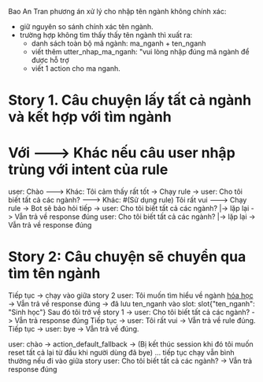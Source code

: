 Bao An Tran
phương án xử lý cho nhập tên ngành không chính xác:
+ giữ nguyên so sánh chính xác tên ngành.
+ trường hợp không tìm thấy thấy tên ngành thì xuất ra: 
    - danh sách toàn bộ mã ngành: ma_nganh + ten_nganh
    - viết thêm utter_nhap_ma_nganh: "vui lòng nhập đúng mã ngành để được hỗ trợ
   - viết 1 action cho ma nganh.


# Story 1. Câu chuyện lấy tất cả ngành và kết hợp với tìm ngành
# Với ---> Khác nếu câu user nhập trùng với intent của rule

user: Chào
---> Khác: 
Tôi cảm thấy rất tốt -> Chạy rule -> 
user: Cho tôi biết tất cả các ngành?
---> Khác:
#(Sử dụng rule)
Tôi rất vui 
---> Chạy rule -> Bot sẽ bảo hỏi tiếp -> 
user: Cho tôi biết tất cả các ngành? |-> lặp lại -> Vẫn trả về response đúng
user: Cho tôi biết tất cả các ngành? |-> lặp lại -> Vẫn trả về response đúng


# Story 2: Câu chuyện sẽ chuyển qua tìm tên ngành
Tiếp tục -> chạy vào giữa story 2
user: Tôi muốn tìm hiểu về ngành [hóa học](ten_nganh) -> Vẫn trả về response đúng -> đã lưu ten_nganh vào slot: slot{"ten_nganh": "Sinh   học"} 
Sau đó tôi trở về story 1 ->
user: Cho tôi biết tất cả các ngành? -> Vẫn trả response đúng
Tiếp tục ->
user: Tôi rất vui -> Vẫn trả về rule đúng.
Tiếp tục ->
user: bye -> Vẫn trả về đúng.

user: chào -> action_default_fallback -> (Bị kết thúc session khi đó tôi muốn reset tất cả lại từ đầu khi người dùng đã bye)
... tiếp tục chạy vẫn bình thường nếu đi vào giữa story
user: Cho tôi biết tất cả các ngành? -> Vẫn trả response đúng


